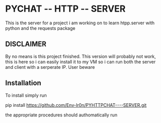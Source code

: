 # PYCHAT -- HTTP -- SERVER
This is the server for a project i am working on to learn htpp.server with python and the requests package

## DISCLAIMER
By no means is this project finished. This version will probably not work, this is here so i can easily install it to my VM so i can run both the server and client with a serperate IP. User beware

## Installation
To install simply run 

pip install https://github.com/Env-Ir0n/PYHTTPCHAT----SERVER.git

the appropriate procedures should authomatically run